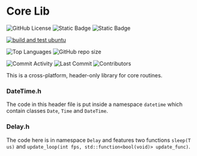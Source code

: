 # Core Lib

![GitHub License](https://img.shields.io/github/license/razterizer/Core?color=blue)
![Static Badge](https://img.shields.io/badge/linkage-header_only-yellow)
![Static Badge](https://img.shields.io/badge/C%2B%2B-20-yellow)

[![build and test ubuntu](https://github.com/razterizer/Core/actions/workflows/build-and-test-ubuntu.yml/badge.svg)](https://github.com/razterizer/Core/actions/workflows/build-and-test-ubuntu.yml)

![Top Languages](https://img.shields.io/github/languages/top/razterizer/Core)
![GitHub repo size](https://img.shields.io/github/repo-size/razterizer/Core)
<!-- ![Goto](https://img.shields.io/github/search/razterizer/Core/goto) -->
![Commit Activity](https://img.shields.io/github/commit-activity/t/razterizer/Core)
![Last Commit](https://img.shields.io/github/last-commit/razterizer/Core?color=blue)
![Contributors](https://img.shields.io/github/contributors/razterizer/Core?color=blue)
<!-- ![Languages](https://img.shields.io/github/languages/count/razterizer/Core) -->

This is a cross-platform, header-only library for core routines.

### DateTime.h

The code in this header file is put inside a namespace `datetime` which contain classes `Date`, `Time` and `DateTime`.

### Delay.h

The code here is in namespace `Delay` and features two functions `sleep(T us)` and `update_loop(int fps, std::function<bool(void)> update_func)`.


